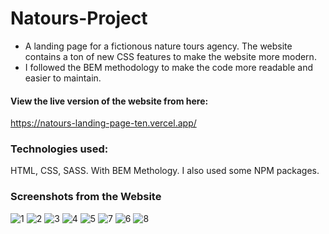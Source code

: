 # Natours-Project


- A landing page for a fictionous nature tours agency. The website contains a ton of new CSS features to make the website more modern.
- I followed the BEM methodology to make the code more readable and easier to maintain.

#### View the live version of the website from here:

https://natours-landing-page-ten.vercel.app/


### Technologies used:

HTML, CSS, SASS. With BEM Methology. I also used some NPM packages.

### Screenshots from the Website


![1](https://user-images.githubusercontent.com/68364202/106394682-788cb200-6406-11eb-90f3-fc3bc370123c.png)
![2](https://user-images.githubusercontent.com/68364202/106394695-86423780-6406-11eb-82d0-504aa6c3992c.png)
![3](https://user-images.githubusercontent.com/68364202/106394699-8a6e5500-6406-11eb-8e39-db638761ec3f.png)
![4](https://user-images.githubusercontent.com/68364202/106394705-93f7bd00-6406-11eb-9f77-8de097e5cb80.png)
![5](https://user-images.githubusercontent.com/68364202/106394713-a114ac00-6406-11eb-959c-b3f0c5b8e51f.png)
![7](https://user-images.githubusercontent.com/68364202/106394735-c5708880-6406-11eb-849b-171362b7798f.png)
![6](https://user-images.githubusercontent.com/68364202/106394728-ba1d5d00-6406-11eb-867c-f752df86adc9.png)
![8](https://user-images.githubusercontent.com/68364202/106394734-c3a6c500-6406-11eb-8cc2-0e9fd203e4b8.png)

